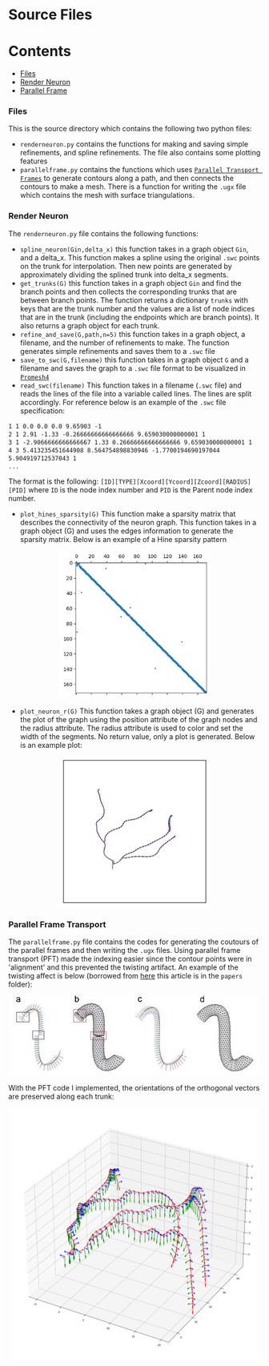 # Source Files

Contents
========

 * [Files](#files)
 * [Render Neuron](#renderneuron)
 * [Parallel Frame](#parallelframe)
 
 ### Files
 This is the source directory which contains the following two python files:
+ `renderneuron.py` contains the functions for making and saving simple refinements, and spline refinements. The file also contains some plotting features
+ `parallelframe.py` contains the functions which uses [`Parallel Transport Frames`](https://legacy.cs.indiana.edu/ftp/techreports/TR425.pdf) to generate contours along a path, and then connects the contours to make a mesh. There is a function for writing the `.ugx` file which contains the mesh with surface triangulations.

### Render Neuron
The `renderneuron.py` file contains the following functions:

- `spline_neuron(Gin,delta_x)` this function takes in a graph object `Gin`, and a delta_x. This function makes a spline using the original `.swc` points on the trunk for interpolation. Then new points are generated by approximately dividing the splined trunk into delta_x segments.
- `get_trunks(G)` this function takes in a graph object `Gin` and find the branch points and then collects the corresponding trunks that are between branch points. The function returns a dictionary `trunks` with keys that are the trunk number and the values are a list of node indices that are in the trunk (including the endpoints which are branch points). It also returns a graph object for each trunk.
- `refine_and_save(G,path,n=5)` this function takes in a graph object, a filename, and the number of refinements to make. The function generates simple refinements and saves them to a `.swc` file
- `save_to_swc(G,filename)` this function takes in a graph object `G` and a filename and saves the graph to a `.swc` file format to be visualized in [`Promesh4`](https://promesh3d.com/)
- `read_swc(filename)` This function takes in a filename (`.swc` file) and reads the lines of the file into a variable called lines. The lines are split accordingly. For reference below is an example of the `.swc` file specification:
```
1 1 0.0 0.0 0.0 9.65903 -1
2 1 2.91 -1.33 -0.26666666666666666 9.659030000000001 1
3 1 -2.9066666666666667 1.33 0.26666666666666666 9.659030000000001 1
4 3 5.413235451644908 8.564754898830946 -1.7700194690197044 5.904919712537043 1
...
```
The format is the following: `[ID][TYPE][Xcoord][Ycoord][Zcoord][RADIUS][PID]` where `ID` is the node index number and `PID` is the Parent node index number.

- `plot_hines_sparsity(G)` This function make a sparsity matrix that describes the connectivity of the neuron graph. This function takes in a graph object (G) and uses the edges information to generate the sparsity matrix. Below is an example of a Hine sparsity pattern
<p align="center">
  <img src="./../img/hines.png" alt="Size Limit CLI" width="300">
</p>

- `plot_neuron_r(G)` This function takes a graph object (G) and generates the plot of the graph using the position attribute of the graph nodes and the radius attribute. The radius attribute is used to color and set the width of the segments. No return value, only a plot is generated. Below is an example plot:
<p align="center">
  <img src="./../img/plot1.png" alt="Size Limit CLI" width="300">
</p>


### Parallel Frame Transport

The `parallelframe.py` file contains the codes for generating the coutours of the parallel frames and then writing the `.ugx` files. Using parallel frame transport (PFT) made the indexing easier since the contour points were in 'alignment' and this prevented the twisting artifact. An example of the twisting affect is below (borrowed from [here](https://www.semanticscholar.org/paper/Mesh-quality-oriented-3D-geometric-vascular-based-Guo-Li/5ee9724f1460c6a6fd11f4cea30d65ae038caea1) this article is in the `papers` folder):
<p align="center">
  <img src="./../img/twisting_effect.png" alt="Size Limit CLI" width="600">
</p>

With the PFT code I implemented, the orientations of the orthogonal vectors are preserved along each trunk:
<p align="center">
  <img src="./../img/pft1.png" alt="Size Limit CLI" width="600">
</p>
